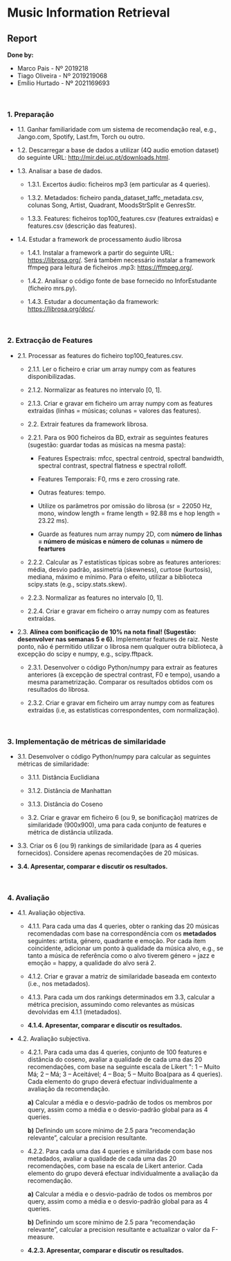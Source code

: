 # Music Information Retrieval

## Report

__Done by:__

- Marco Pais - Nº 2019218
- Tiago Oliveira - Nº 2019219068
- Emílio Hurtado - Nº 2021169693

<br>

### 1. Preparação

- 1.1. Ganhar familiaridade com um sistema de recomendação real, e.g., Jango.com, Spotify, Last.fm, Torch ou outro.

- 1.2. Descarregar a base de dados a utilizar (4Q audio emotion dataset) do seguinte URL: <http://mir.dei.uc.pt/downloads.html>.

- 1.3. Analisar a base de dados.

  - 1.3.1. Excertos áudio: ficheiros mp3 (em particular as 4 queries).

  - 1.3.2. Metadados: ficheiro panda_dataset_taffc_metadata.csv, colunas Song, Artist, Quadrant, MoodsStrSplit e GenresStr.

  - 1.3.3. Features: ficheiros top100_features.csv (features extraídas) e features.csv (descrição das features).

- 1.4. Estudar a framework de processamento áudio librosa

  - 1.4.1. Instalar a framework a partir do seguinte URL: <https://librosa.org/>. Será também necessário instalar a framework ffmpeg para leitura de ficheiros .mp3: <https://ffmpeg.org/>.

  - 1.4.2. Analisar o código fonte de base fornecido no InforEstudante (ficheiro mrs.py).

  - 1.4.3. Estudar a documentação da framework: <https://librosa.org/doc/>.

<br>

### 2. Extracção de Features

- 2.1. Processar as features do ficheiro top100_features.csv.

  - 2.1.1. Ler o ficheiro e criar um array numpy com as features disponibilizadas.

  - 2.1.2. Normalizar as features no intervalo [0, 1].

  - 2.1.3. Criar e gravar em ficheiro um array numpy com as features extraídas (linhas = músicas; colunas = valores das features).

  - 2.2. Extrair features da framework librosa.

  - 2.2.1. Para os 900 ficheiros da BD, extrair as seguintes features (sugestão: guardar todas as músicas na mesma pasta):

    - Features Espectrais: mfcc, spectral centroid, spectral bandwidth, spectral
        contrast, spectral flatness e spectral rolloff.

    - Features Temporais: F0, rms e zero crossing rate.

    - Outras features: tempo.

    - Utilize os parâmetros por omissão do librosa (sr = 22050 Hz, mono, window
        length = frame length = 92.88 ms e hop length = 23.22 ms).

    - Guarde as features num array numpy 2D, com __número de linhas = número de
        músicas e número de colunas = número de feartures__

  - 2.2.2. Calcular as 7 estatísticas típicas sobre as features anteriores: média, desvio padrão, assimetria (skewness), curtose (kurtosis), mediana, máximo e mínimo. Para o efeito, utilizar a biblioteca scipy.stats (e.g., scipy.stats.skew).

  - 2.2.3. Normalizar as features no intervalo [0, 1].

  - 2.2.4. Criar e gravar em ficheiro o array numpy com as features extraídas.

- 2.3. __Alínea com bonificação de 10% na nota final! (Sugestão: desenvolver nas semanas 5 e 6).__ Implementar features de raiz. Neste ponto, não é permitido utilizar o librosa nem
qualquer outra biblioteca, à excepção do scipy e numpy, e.g., scipy.fftpack.

  - 2.3.1. Desenvolver o código Python/numpy para extrair as features anteriores (à
    excepção de spectral contrast, F0 e tempo), usando a mesma parametrização.     Comparar os resultados obtidos com os resultados do librosa.

  - 2.3.2. Criar e gravar em ficheiro um array numpy com as features extraídas (i.e, as estatísticas correspondentes, com normalização).

<br>

### 3. Implementação de métricas de similaridade

- 3.1. Desenvolver o código Python/numpy para calcular as seguintes métricas de
similaridade:
  
  - 3.1.1. Distância Euclidiana
  
  - 3.1.2. Distância de Manhattan
  
  - 3.1.3. Distância do Coseno
  
  - 3.2. Criar e gravar em ficheiro 6 (ou 9, se bonificação) matrizes de similaridade (900x900), uma para cada conjunto de features e métrica de distância utilizada.

- 3.3. Criar os 6 (ou 9) rankings de similaridade (para as 4 queries fornecidos). Considere apenas recomendações de 20 músicas.

- __3.4. Apresentar, comparar e discutir os resultados.__

<br>

### 4. Avaliação

- 4.1. Avaliação objectiva.

  - 4.1.1. Para cada uma das 4 queries, obter o ranking das 20 músicas recomendadas com base na correspondência com os __metadados__ seguintes: artista, género, quadrante e emoção. Por cada item coincidente, adicionar um ponto à qualidade da música alvo, e.g., se tanto a música de referência como o alvo tiverem género = jazz e emoção = happy, a qualidade do alvo será 2.

  - 4.1.2. Criar e gravar a matriz de similaridade baseada em contexto (i.e., nos metadados).
  
  - 4.1.3. Para cada um dos rankings determinados em 3.3, calcular a métrica precision, assumindo como relevantes as músicas devolvidas em 4.1.1 (metadados).
  
  - __4.1.4. Apresentar, comparar e discutir os resultados.__

- 4.2. Avaliação subjectiva.

  - 4.2.1. Para cada uma das 4 queries, conjunto de 100 features e distância do coseno, avaliar a qualidade de cada uma das 20 recomendações, com base na seguinte escala de Likert ": 1 – Muito Má; 2 – Má; 3 – Aceitável; 4 – Boa; 5 – Muito Boa(para as 4 queries). Cada elemento do grupo deverá efectuar individualmente a avaliação da recomendação.

    __a)__ Calcular a média e o desvio-padrão de todos os membros por query, assim como a média e o desvio-padrão global para as 4 queries.

    __b)__ Definindo um score mínimo de 2.5 para “recomendação relevante”, calcular a
precision resultante.
  
  - 4.2.2. Para cada uma das 4 queries e similaridade com base nos metadados, avaliar a qualidade de cada uma das 20 recomendações, com base na escala de Likert anterior. Cada elemento do grupo deverá efectuar individualmente a avaliação da recomendação.
  
    __a)__ Calcular a média e o desvio-padrão de todos os membros por query, assim
como a média e o desvio-padrão global para as 4 queries.

    __b)__ Definindo um score mínimo de 2.5 para “recomendação relevante”, calcular a
precision resultante e actualizar o valor da F-measure.

  - __4.2.3. Apresentar, comparar e discutir os resultados.__

<br>
